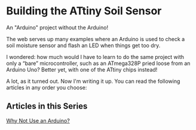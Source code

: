 # Building the ATtiny Soil Sensor
An "Arduino" project without the Arduino!

The web serves up many examples where an Arduino is used to check a soil moisture sensor and flash an LED when things get too dry. 

I wondered: how much would I have to learn to do the same project with only a &ldquo;bare&rdquo; microcontroller, such as an ATmega328P pried loose from an Arduino Uno? Better yet, with one of the ATtiny chips instead!

A lot, as it turned out. Now I'm writing it up. You can read the following articles in any order you choose:

## Articles in this Series
[Why Not Use an Arduino?](https://github.com/IowaDave/ATtiny_Soil_Sentinel/blob/gh-pages/posts/2022-06-25-why-not-use-an-arduino.md)
